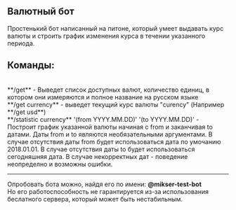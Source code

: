 <h2>Валютный бот</h2>

Простенький бот написанный на питоне, который умеет выдавать курс валюты и строить график изменения курса в течении указанного периода.

<h2>Команды:</h2><br>
**/get** - Выведет список доступных валют, количество единиц, в котором они измеряются и полное название на русском языке<br>
**/get currency** - выведет текущий курс валюты "curency" (Например **/get usd**)<br>
**/statistic currency** '(from YYYY.MM.DD)' '(to YYYY.MM.DD)' - Построит график указанной валюты начиная с from и заканчивая to датами. Даты from и to являются необязательными аргументами. В случае отсутствия даты from будет использоваться дата по умочанию 2018.01.01. В случае отсутствия даты to будет использоваться сегодняшняя дата. В случае некорректных дат - поведение неопределно и возможны ошибки. 

***
Опробовать бота можно, найдя его по имени: **@mikser-test-bot**<br>
Но его работоспособность не гарантируется из-за использования беслатного сервера, который может быть нестабильным.
